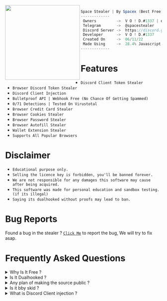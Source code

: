 <img align="left" src="https://cdn.discordapp.com/attachments/951925116227436624/951928844179345488/a_784207f09bfed6210be3fc12eb6c66d5.gif" width="240" /> 

```csharp
Space Stealer | By Spacex (Best Free Stealer ?!)
-------------
 Owners         ->  V O ! D.#1337 | exploit#1337 | ClutchR#0204 | Kropz#9862
 Telegram       ->  @spacestealer
 Discord Server ->  https://discord.gg/6uA3Cyx3nU
 Developer      ->  V O ! D.#1337
 Created On     ->  06/11/22
 Made Using     ->  28.4% Javascript | 71.6% Node.js
-------------
```

# Features

- `Discord Client Token Stealer`
- `Browser Discord Token Stealer`
- `Discord Client Injection`
- `Bulletproof API | Webhook Free (No Chance Of Getting Spammed)`
- `0/71 Detections | Tested On Virustotal`
- `Browser Credit Card Stealer`
- `Browser Cookies Stealer`
- `Browser Password Stealer`
- `Browser Autofill Stealer`
- `Wallet Extension Stealer`
- `Supports All Popular Browsers`

# Disclaimer

- `Educational purpose only.`
- `Selling the licence key is forbidden, you'll be banned forever.`
- `We are not responsible for any damages this software may cause after being acquired.`
- `This software was made for personal education and sandbox testing. (if its illegal)`
- `Saying its dualhooked without proofs may lead to ban.`

# Bug Reports

Found a bug in the stealer ? [`Click Me`](https://github.com/Fosnos/SpaceStealer/issues) to report the bug, We will try to fix asap.

# Frequently Asked Questions

<details>
    <summary>Why Is It Free ?</summary>
Basically i just love to make things free, also its better to use this instead of paying 55$ to a dualhook shit. (bby)
</details>

<details>
    <summary>Is It Dualhooked ?</summary>
No.
</details>

<details>
    <summary>Any plan of making the source public ?</summary>
Maybe Yes, when ill get bored ill post it so skids can make thier grabber shit.
</details>

<details>
    <summary>Is it bby skid ?</summary>
Ofc no, bby stealer source is private, It is handmade by Void. 
</details>

<details>
    <summary>What is Discord Client injection ?</summary>
Basically injecting a payload to discord client which sends the info and all when user changes their info.
</details>
